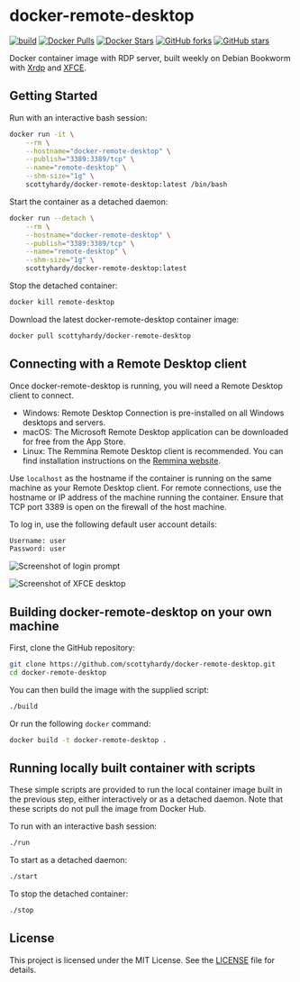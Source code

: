 # docker-remote-desktop

[![build](https://github.com/scottyhardy/docker-remote-desktop/actions/workflows/build.yml/badge.svg)](https://github.com/scottyhardy/docker-remote-desktop/actions/workflows/build.yml)
[![Docker Pulls](https://img.shields.io/docker/pulls/scottyhardy/docker-remote-desktop.svg?style=social)](https://hub.docker.com/r/scottyhardy/docker-remote-desktop)
[![Docker Stars](https://img.shields.io/docker/stars/scottyhardy/docker-remote-desktop.svg?style=social)](https://hub.docker.com/r/scottyhardy/docker-remote-desktop)
[![GitHub forks](https://img.shields.io/github/forks/scottyhardy/docker-remote-desktop.svg?style=social)](https://github.com/scottyhardy/docker-remote-desktop/network)
[![GitHub stars](https://img.shields.io/github/stars/scottyhardy/docker-remote-desktop.svg?style=social)](https://github.com/scottyhardy/docker-remote-desktop/stargazers)

Docker container image with RDP server, built weekly on Debian Bookworm with [Xrdp](http://xrdp.org) and [XFCE](https://xfce.org).

## Getting Started

Run with an interactive bash session:

```bash
docker run -it \
    --rm \
    --hostname="docker-remote-desktop" \
    --publish="3389:3389/tcp" \
    --name="remote-desktop" \
    --shm-size="1g" \
    scottyhardy/docker-remote-desktop:latest /bin/bash
```

Start the container as a detached daemon:

```bash
docker run --detach \
    --rm \
    --hostname="docker-remote-desktop" \
    --publish="3389:3389/tcp" \
    --name="remote-desktop" \
    --shm-size="1g" \
    scottyhardy/docker-remote-desktop:latest
```

Stop the detached container:

```bash
docker kill remote-desktop
```

Download the latest docker-remote-desktop container image:

```bash
docker pull scottyhardy/docker-remote-desktop
```

## Connecting with a Remote Desktop client

Once docker-remote-desktop is running, you will need a Remote Desktop client to connect.

- Windows: Remote Desktop Connection is pre-installed on all Windows desktops and servers.
- macOS: The Microsoft Remote Desktop application can be downloaded for free from the App Store.
- Linux: The Remmina Remote Desktop client is recommended. You can find installation instructions on the [Remmina website](https://remmina.org/how-to-install-remmina/).

Use `localhost` as the hostname if the container is running on the same machine as your Remote Desktop client. For remote connections, use the hostname or IP address of the machine running the container. Ensure that TCP port 3389 is open on the firewall of the host machine.

To log in, use the following default user account details:

```bash
Username: user
Password: user
```

![Screenshot of login prompt](https://raw.githubusercontent.com/scottyhardy/docker-remote-desktop/master/screenshot_1.png)

![Screenshot of XFCE desktop](https://raw.githubusercontent.com/scottyhardy/docker-remote-desktop/master/screenshot_2.png)

## Building docker-remote-desktop on your own machine

First, clone the GitHub repository:

```bash
git clone https://github.com/scottyhardy/docker-remote-desktop.git
cd docker-remote-desktop
```

You can then build the image with the supplied script:

```bash
./build
```

Or run the following `docker` command:

```bash
docker build -t docker-remote-desktop .
```

## Running locally built container with scripts

These simple scripts are provided to run the local container image built in the previous step, either interactively or as a detached daemon. Note that these scripts do not pull the image from Docker Hub.

To run with an interactive bash session:

```bash
./run
```

To start as a detached daemon:

```bash
./start
```

To stop the detached container:

```bash
./stop
```

## License

This project is licensed under the MIT License. See the [LICENSE](LICENSE) file for details.
